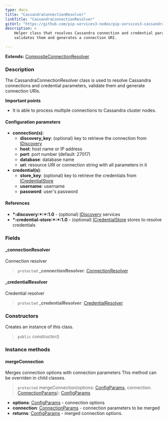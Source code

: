 ```yaml
---
type: docs
title: "CassandraConnectionResolver"
linkTitle: "CassandraConnectionResolver"
gitUrl: "https://github.com/pip-services3-nodex/pip-services3-cassandra-nodex"
description: >
    Helper class that resolves Cassandra connection and credential parameters,
    validates them and generates a connection URI.

---
```


**Extends:** [CompositeConnectionResolver](../../../components/connect/composite_connection_resolver)

### Description
The CassandraConnectionResolver class is used to resolve Cassandra connections and credential parameters, validate them and generate connection URIs.

**Important points**

- It is able to process multiple connections to Cassandra cluster nodes.


#### Configuration parameters

- **connection(s)**:
	- **discovery_key**:               (optional) key to retrieve the connection from [IDiscovery](../../../components/connect/idiscovery)
	- **host**: host name or IP address
	- **port**: port number (default: 27017)
	- **database**: database name
	- **uri**: resource URI or connection string with all parameters in it
- **credential(s)**:
	- **store_key**: (optional) key to retrieve the credentials from [ICredentialStore](../../../components/auth/icredential_store)
	- **username**: username
	- **password**: user's password


#### References
- **\*:discovery:\*:\*:1.0** - (optional) [IDiscovery](../../../components/connect/idiscovery) services
- **\*:credential-store:\*:\*:1.0** - (optional) [ICredentialStore](../../../components/auth/icredential_store) stores to resolve credentials


### Fields

<span class="hide-title-link">

#### _connectionResolver
Connection resolver
> `protected` **_connectionResolver**: [ConnectionResolver](../../../components/connect/connection_resolver) 

#### _credentialResolver
Credential resolver
> `protected` **_credentialResolver**: [CredentialResolver](../../../components/auth/credential_resolver) 

</span>


### Constructors
Creates an instance of this class.
> `public` constructor()

### Instance methods


#### mergeConnection
Merges connection options with connection parameters
This method can be overriden in child classes.

> `protected` mergeConnection(options: [ConfigParams](../../../commons/config/config_params), connection: [ConnectionParams](../../../components/connect/connection_params)): [ConfigParams](../../../commons/config/config_params)

- **options**: [ConfigParams](../../../commons/config/config_params) - connection options
- **connection**: [ConnectionParams](../../../components/connect/connection_params) - connection parameters to be merged
- **returns**: [ConfigParams](../../../commons/config/config_params) - merged connection options.
